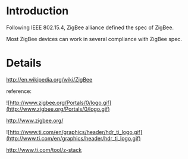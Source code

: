 # Introduction #
Following IEEE 802.15.4, ZigBee alliance defined the spec of ZigBee.

Most ZigBee devices can work in several compliance with ZigBee spec.


# Details #
http://en.wikipedia.org/wiki/ZigBee


reference:

![http://www.zigbee.org/Portals/0/logo.gif](http://www.zigbee.org/Portals/0/logo.gif)

http://www.zigbee.org/

![http://www.ti.com/en/graphics/header/hdr_ti_logo.gif](http://www.ti.com/en/graphics/header/hdr_ti_logo.gif)

http://www.ti.com/tool/z-stack